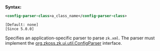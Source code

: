 **Syntax:**

```xml
<config-parser-class>a_class_name</config-parser-class>
```

`[Default: none]`  
`[Since 5.0.0]`

Specifies an application-specific parser to parse `zk.xml`. The parser
must implement the
[org.zkoss.zk.ui.util.ConfigParser](https://www.zkoss.org/javadoc/latest/zk/org/zkoss/zk/ui/util/ConfigParser.html)
interface.


